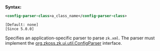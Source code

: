 **Syntax:**

```xml
<config-parser-class>a_class_name</config-parser-class>
```

`[Default: none]`  
`[Since 5.0.0]`

Specifies an application-specific parser to parse `zk.xml`. The parser
must implement the
[org.zkoss.zk.ui.util.ConfigParser](https://www.zkoss.org/javadoc/latest/zk/org/zkoss/zk/ui/util/ConfigParser.html)
interface.


